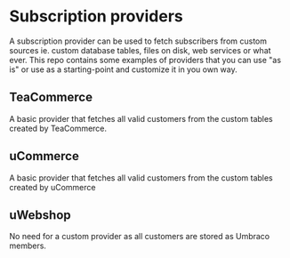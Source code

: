Subscription providers
=======================

A subscription provider can be used to fetch subscribers from custom sources ie. custom database tables, files on disk, web services or what ever. This repo contains some examples of providers that you can use "as is" or use as a starting-point and customize it in you own way.


TeaCommerce
-----------
A basic provider that fetches all valid customers from the custom tables created by TeaCommerce.

uCommerce
---------
A basic provider that fetches all valid customers from the custom tables created by uCommerce

uWebshop
--------
No need for a custom provider as all customers are stored as Umbraco members.